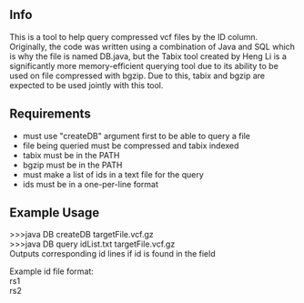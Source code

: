 ## Info
This is a tool to help query compressed vcf files by the ID column. Originally, the code was written using a combination of Java and SQL which is why the file is named DB.java, but the Tabix tool created by Heng Li is a significantly more memory-efficient querying tool due to its ability to be used on file compressed with bgzip. Due to this, tabix and bgzip are expected to be used jointly with this tool.

## Requirements
- must use "createDB" argument first to be able to query a file
- file being queried must be compressed and tabix indexed
- tabix must be in the PATH
- bgzip must be in the PATH
- must make a list of ids in a text file for the query
- ids must be in a one-per-line format

## Example Usage
\>\>\>java DB createDB targetFile.vcf.gz \
\>\>\>java DB query idList.txt targetFile.vcf.gz \
Outputs corresponding id lines if id is found in the field

Example id file format: \
rs1 \
rs2
